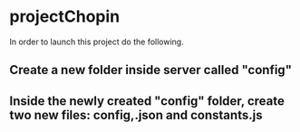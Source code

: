 # projectChopin

In order to launch this project do the following.

## Create a new folder inside server called "config"
## Inside the newly created "config" folder, create two new files: config,.json and constants.js
